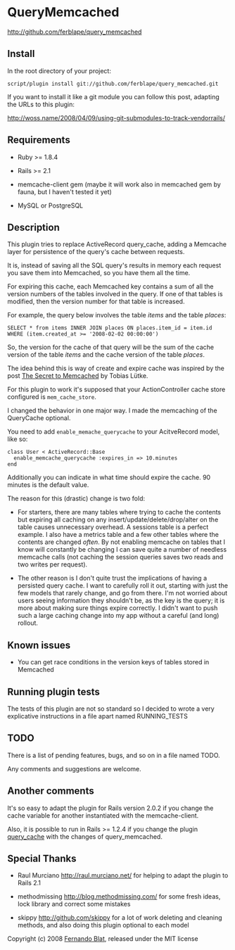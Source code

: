 # QueryMemcached

<http://github.com/ferblape/query_memcached>

## Install

In the root directory of your project:

    script/plugin install git://github.com/ferblape/query_memcached.git

If you want to install it like a git module you can follow this post, adapting the URLs to this plugin:

<http://woss.name/2008/04/09/using-git-submodules-to-track-vendorrails/>

## Requirements

  - Ruby >= 1.8.4
  
  - Rails >= 2.1
  
  - memcache-client gem (maybe it will work also in memcached gem by fauna, but I haven't tested it yet)
  
  - MySQL or PostgreSQL

## Description

This plugin tries to replace ActiveRecord query_cache, adding a Memcache layer for persistence of the query's cache between requests. 

It is, instead of saving all the SQL query's results in memory each request you save them into Memcached, so you have them all the time.

For expiring this cache, each Memcached key contains a sum of all the version numbers of the tables involved in the query. If one of that tables is modified, then the version number for that table is increased.

For example, the query below involves the table _items_ and the table _places_:

    SELECT * from items INNER JOIN places ON places.item_id = item.id WHERE (item.created_at >= '2008-02-02 00:00:00')
    
So, the version for the cache of that query will be the sum of the cache version of the table _items_ and the cache version of the table _places_.

The idea behind this is way of create and expire cache was inspired by the post [The Secret to Memcached](http://blog.leetsoft.com/2007/5/22/the-secret-to-memcached) by Tobias Lütke.

For this plugin to work it's supposed that your ActionController cache store configured is `mem_cache_store`.

I changed the behavior in one major way.  I made the memcaching of the QueryCache optional.  

You need to add `enable_memache_querycache` to your AcitveRecord model, like so:

    class User < ActiveRecord::Base
      enable_memcache_querycache :expires_in => 10.minutes
    end

Additionally you can indicate in what time should expire the cache. 90 minutes is the default value.

The reason for this (drastic) change is two fold:

  - For starters, there are many tables where trying to cache the contents but expiring all caching on any insert/update/delete/drop/alter on the table causes unnecessary overhead.  A sessions table is a perfect example.  I also have a metrics table and a few other tables where the contents are changed _often_.  By not enabling memcache on tables that I know will constantly be changing I can save quite a number of needless memcache calls (not caching the session queries saves two reads and two writes per request).
  
  - The other reason is I don't quite trust the implications of having a persisted query cache. I want to carefully roll it out, starting with just the few models that rarely change, and go from there. I'm not worried about users seeing information they shouldn't be, as the key is the query; it is more about making sure things expire correctly. I didn't want to push such a large caching change into my app without a careful (and long) rollout.

## Known issues

  - You can get race conditions in the version keys of tables stored in Memcached
  
## Running plugin tests

The tests of this plugin are not so standard so I decided to wrote a very explicative instructions in a file apart named RUNNING_TESTS

## TODO

There is a list of pending features, bugs, and so on in a file named TODO.

Any comments and suggestions are welcome.

## Another comments

It's so easy to adapt the plugin for Rails version 2.0.2 if you change the cache variable for another instantiated with the memcache-client.

Also, it is possible to run in Rails >= 1.2.4 if you change the plugin [query\_cache](http://agilewebdevelopment.com/plugins/query_cache) with the changes of query_memcached.

## Special Thanks

  - Raul Murciano <http://raul.murciano.net/> for helping to adapt the plugin to Rails 2.1
  
  - methodmissing <http://blog.methodmissing.com/> for some fresh ideas, lock library and correct some mistakes
  
  - skippy <http://github.com/skippy> for a lot of work deleting and cleaning methods, and also doing this plugin optional to each model

Copyright (c) 2008 [Fernando Blat](http://www.inwebwetrust.net), released under the MIT license
